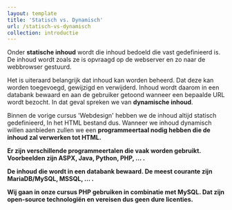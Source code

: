 ```yaml
---
layout: template
title: 'Statisch vs. Dynamisch'
url: /statisch-vs-dynamisch
collection: introductie
---
```

Onder <strong>statische inhoud</strong> wordt die inhoud bedoeld die vast gedefinieerd is. De inhoud wordt zoals ze is opvraagd op de webserver en zo naar de webbrowser gestuurd.

Het is uiteraard belangrijk dat inhoud kan worden beheerd. Dat deze kan worden toegevoegd, gewijzigd en verwijderd. Inhoud wordt daarom in een databank bewaard en aan de gebruiker getoond wanneer een bepaalde URL wordt bezocht. In dat geval spreken we van <strong>dynamische inhoud</strong>.

Binnen de vorige cursus 'Webdesign' hebben we de inhoud altijd statisch gedefinieerd,  In het HTML bestand dus. Wanneer we inhoud dynamisch willen aanbieden zullen we een <strong>programmeertaal<strong> nodig hebben die de inhoud zal verwerken tot HTML. 

Er zijn verschillende programmeertalen die vaak worden gebruikt. Voorbeelden zijn ASPX, Java, Python, PHP, ... . 

De inhoud die wordt in een databank bewaard. De meest courante zijn MariaDB/MySQL, MSSQL, ... .

Wij gaan in onze cursus <strong>PHP</strong> gebruiken in combinatie met <strong>MySQL</strong>. Dat zijn open-source technologiën en vereisen dus geen dure licenties.